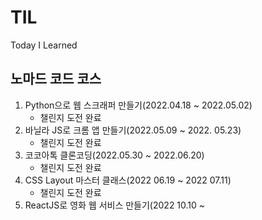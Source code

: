 # TIL

Today I Learned

## 노마드 코드 코스

1. Python으로 웹 스크래퍼 만들기(2022.04.18 ~ 2022.05.02)
   - 챌린지 도전 완료
2. 바닐라 JS로 크롬 앱 만들기(2022.05.09 ~ 2022. 05.23)
   - 챌린지 도전 완료
3. 코코아톡 클론코딩(2022.05.30 ~ 2022.06.20)
   - 챌린지 도전 완료
4. CSS Layout 마스터 클래스(2022 06.19 ~ 2022 07.11)
   - 챌린지 도전 완료
5. ReactJS로 영화 웹 서비스 만들기(2022 10.10 ~
